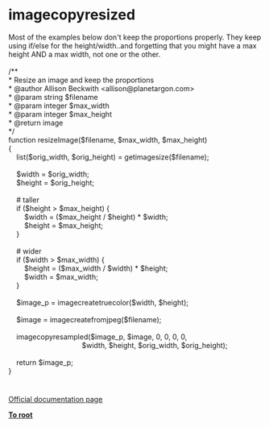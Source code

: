 # imagecopyresized




<div class="phpcode"><span class="html">
Most of the examples below don&apos;t keep the proportions properly. They keep using if/else for the height/width..and forgetting that you might have a max height AND a max width, not one or the other.<br><br>/**<br>* Resize an image and keep the proportions<br>* @author Allison Beckwith &lt;allison@planetargon.com&gt;<br>* @param string $filename<br>* @param integer $max_width<br>* @param integer $max_height<br>* @return image<br>*/<br>function resizeImage($filename, $max_width, $max_height)<br>{<br>&#xA0; &#xA0; list($orig_width, $orig_height) = getimagesize($filename);<br><br>&#xA0; &#xA0; $width = $orig_width;<br>&#xA0; &#xA0; $height = $orig_height;<br><br>&#xA0; &#xA0; # taller<br>&#xA0; &#xA0; if ($height &gt; $max_height) {<br>&#xA0; &#xA0; &#xA0; &#xA0; $width = ($max_height / $height) * $width;<br>&#xA0; &#xA0; &#xA0; &#xA0; $height = $max_height;<br>&#xA0; &#xA0; }<br><br>&#xA0; &#xA0; # wider<br>&#xA0; &#xA0; if ($width &gt; $max_width) {<br>&#xA0; &#xA0; &#xA0; &#xA0; $height = ($max_width / $width) * $height;<br>&#xA0; &#xA0; &#xA0; &#xA0; $width = $max_width;<br>&#xA0; &#xA0; }<br><br>&#xA0; &#xA0; $image_p = imagecreatetruecolor($width, $height);<br><br>&#xA0; &#xA0; $image = imagecreatefromjpeg($filename);<br><br>&#xA0; &#xA0; imagecopyresampled($image_p, $image, 0, 0, 0, 0, <br>&#xA0; &#xA0; &#xA0; &#xA0; &#xA0; &#xA0; &#xA0; &#xA0; &#xA0; &#xA0; &#xA0; &#xA0; &#xA0; &#xA0; &#xA0; &#xA0; &#xA0; &#xA0;&#xA0; $width, $height, $orig_width, $orig_height);<br><br>&#xA0; &#xA0; return $image_p;<br>}</span>
</div>
  

#

[Official documentation page](https://www.php.net/manual/en/function.imagecopyresized.php)

**[To root](/README.md)**
